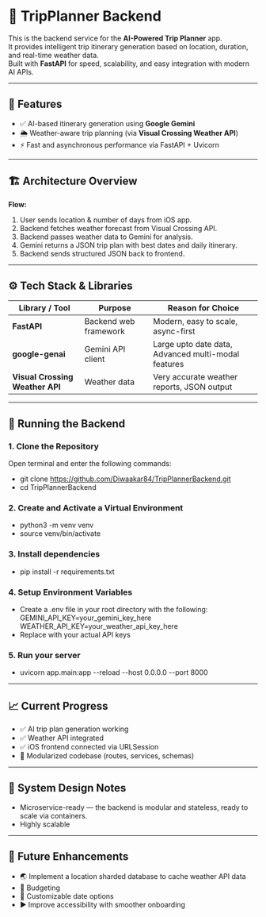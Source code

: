 # 🧭 TripPlanner Backend

This is the backend service for the **AI-Powered Trip Planner** app.  
It provides intelligent trip itinerary generation based on location, duration, and real-time weather data.  
Built with **FastAPI** for speed, scalability, and easy integration with modern AI APIs.

---

## 🧩 Features

- ✅ AI-based itinerary generation using **Google Gemini**
- 🌦️ Weather-aware trip planning (via **Visual Crossing Weather API**)
- ⚡ Fast and asynchronous performance via FastAPI + Uvicorn

---

## 🏗️ Architecture Overview

**Flow:**
1. User sends location & number of days from iOS app.
2. Backend fetches weather forecast from Visual Crossing API.
3. Backend passes weather data to Gemini for analysis.
4. Gemini returns a JSON trip plan with best dates and daily itinerary.
5. Backend sends structured JSON back to frontend.


---

## ⚙️ Tech Stack & Libraries

| Library / Tool | Purpose | Reason for Choice |
|-----------------|----------|-------------------|
| **FastAPI** | Backend web framework | Modern, easy to scale, async-first |
| **google-genai** | Gemini API client | Large upto date data, Advanced multi-modal features |
| **Visual Crossing Weather API** | Weather data | Very accurate weather reports, JSON output |

---

## 🚀 Running the Backend

### 1. Clone the Repository
Open terminal and enter the following commands:
- git clone https://github.com/Diwaakar84/TripPlannerBackend.git
- cd TripPlannerBackend

### 2. Create and Activate a Virtual Environment
- python3 -m venv venv
- source venv/bin/activate

### 3. Install dependencies
- pip install -r requirements.txt

### 4. Setup Environment Variables
- Create a .env file in your root directory with the following:
GEMINI_API_KEY=your_gemini_key_here
WEATHER_API_KEY=your_weather_api_key_here
- Replace with your actual API keys

### 5. Run your server
- uvicorn app.main:app --reload --host 0.0.0.0 --port 8000

---

## 📈 Current Progress
- ✅ AI trip plan generation working
- ✅ Weather API integrated
- ✅ iOS frontend connected via URLSession
- 🧩 Modularized codebase (routes, services, schemas)

---

## 🧠 System Design Notes
- Microservice-ready — the backend is modular and stateless, ready to scale via containers.
- Highly scalable

---

## 🔮 Future Enhancements
- 🌏 Implement a location sharded database to cache weather API data
- 💸 Budgeting
- 📅 Customizable date options
- ▶️ Improve accessibility with smoother onboarding
  
